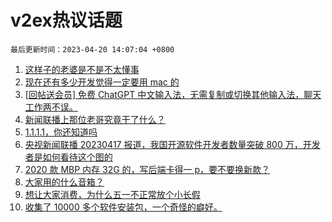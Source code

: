 # v2ex热议话题

`最后更新时间：2023-04-20 14:07:04 +0800`

1. [这样子的老婆是不是不太懂事](https://www.v2ex.com/t/933893)
1. [现在还有多少开发觉得一定要用 mac 的](https://www.v2ex.com/t/933857)
1. [[回帖送会员] 免费 ChatGPT 中文输入法，无需复制或切换其他输入法，聊天工作两不误。](https://www.v2ex.com/t/933768)
1. [新闻联播上那位老哥究竟干了什么？](https://www.v2ex.com/t/933871)
1. [1.1.1.1，你还知道吗](https://www.v2ex.com/t/933859)
1. [央视新闻联播 20230417 报道，我国开源软件开发者数量突破 800 万，开发者是如何看待这个图的](https://www.v2ex.com/t/933743)
1. [2020 款 MBP 内存 32G 的，写后端卡得一 p，要不要换新款？](https://www.v2ex.com/t/933826)
1. [大家用的什么音箱？](https://www.v2ex.com/t/933752)
1. [想让大家消费，为什么五一不正常放个小长假](https://www.v2ex.com/t/933929)
1. [收集了 10000 多个软件安装包，一个奇怪的癖好。](https://www.v2ex.com/t/933863)

